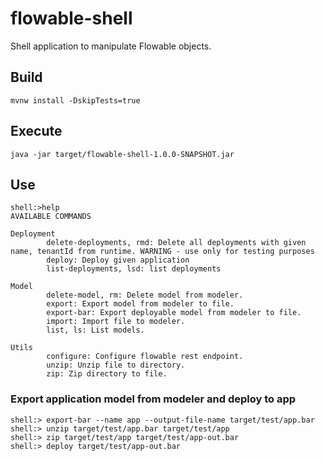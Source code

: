 # flowable-shell

Shell application to manipulate Flowable objects. 
## Build
```
mvnw install -DskipTests=true
```
## Execute
```
java -jar target/flowable-shell-1.0.0-SNAPSHOT.jar
```
## Use
```shell script
shell:>help
AVAILABLE COMMANDS

Deployment
        delete-deployments, rmd: Delete all deployments with given name, tenantId from runtime. WARNING - use only for testing purposes
        deploy: Deploy given application
        list-deployments, lsd: list deployments

Model
        delete-model, rm: Delete model from modeler.
        export: Export model from modeler to file.
        export-bar: Export deployable model from modeler to file.
        import: Import file to modeler.
        list, ls: List models.

Utils
        configure: Configure flowable rest endpoint.
        unzip: Unzip file to directory.
        zip: Zip directory to file.
```

### Export application model from modeler and deploy to app
```shell script
shell:> export-bar --name app --output-file-name target/test/app.bar
shell:> unzip target/test/app.bar target/test/app
shell:> zip target/test/app target/test/app-out.bar
shell:> deploy target/test/app-out.bar
```